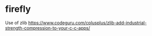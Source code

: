 # firefly

Use of zlib https://www.codeguru.com/cplusplus/zlib-add-industrial-strength-compression-to-your-c-c-apps/
